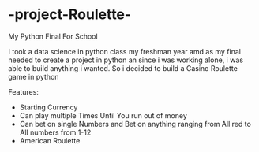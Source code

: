 # -project-Roulette-
My Python Final For School

I took a data science in python class my freshman year amd as my final needed to create a project in python an since i was working alone, i was able to build anything i wanted. So i decided to build a Casino Roulette game in python

Features:
- Starting Currency
- Can play multiple Times Until You run out of money
- Can bet on single Numbers and Bet on anything ranging from All red to All numbers from 1-12
- American Roulette
